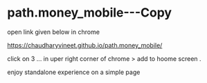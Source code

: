 # path.money_mobile---Copy

open link given below in chrome

https://chaudharyvineet.github.io/path.money_mobile/

click on 3 ... in uper right corner of chrome > add to hoome screen .

enjoy standalone experience on a simple page
